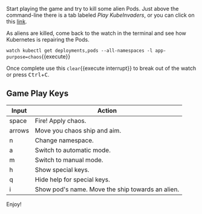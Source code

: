 Start playing the game and try to kill some alien Pods. Just above the command-line there is a tab labeled _Play KubeInvaders_, or you can click on this [link](https://[[HOST_SUBDOMAIN]]-30016-[[KATACODA_HOST]].environments.katacoda.com).

As aliens are killed, come back to the watch in the terminal and see how Kubernetes is repairing the Pods.

`watch kubectl get deployments,pods --all-namespaces -l app-purpose=chaos`{{execute}}

Once complete use this `clear`{{execute interrupt}} to break out of the watch or press <kbd>Ctrl</kbd>+<kbd>C</kbd>.

## Game Play Keys

| Input       | Action                                           |
|-------------|--------------------------------------------------|
|     space   | Fire! Apply chaos.                               |
|     arrows  | Move you chaos ship and aim.                     |
|     n       | Change namespace.                                |
|     a       | Switch to automatic mode.                        |
|     m       | Switch to manual mode.                           |
|     h       | Show special keys.                               |
|     q       | Hide help for special keys.                      |
|     i       | Show pod's name. Move the ship towards an alien. |

Enjoy!
